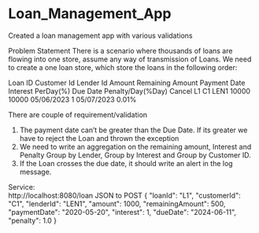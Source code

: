 # Loan_Management_App
Created a loan management app with various validations

Problem Statement
There is a scenario where thousands of loans are flowing into one store, assume any way of
transmission of Loans. We need to create a one loan store, which store the loans in the following order: 

Loan ID Customer Id Lender Id   Amount Remaining Amount Payment Date Interest PerDay(%) Due Date    Penalty/Day(%Day)  Cancel
L1      C1          LEN1        10000  10000            05/06/2023   1                  05/07/2023  0.01%

There are couple of requirement/validation
1. The payment date can’t be greater than the Due Date. If its greater we have to reject the
Loan and thrown the exception
2. We need to write an aggregation on the remaining amount, Interest and Penalty Group by
Lender, Group by Interest and Group by Customer ID.
3. If the Loan crosses the due date, it should write an alert in the log message.


Service:  
http://localhost:8080/loan 
JSON to POST
{
    "loanId": "L1",
    "customerId": "C1",
    "lenderId": "LEN1",
    "amount": 1000,
    "remainingAmount": 500,
    "paymentDate": "2020-05-20",
    "interest": 1,
    "dueDate": "2024-06-11",
    "penalty": 1.0
}


